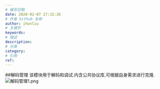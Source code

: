 ```yaml
---
# 编写日期
date: 2020-02-07 17:15:26
# 作者 Github 名称
author: jhonliu
# 关键字
keywords:
# 描述
description:
# 分类
category: 
# 引用
ref:
---
```


##解码管理
该模块用于解码和调试.内含公共协议库,可根据自身需求进行克隆.
![解码管理1.png](http://dgiot-1253666439.cos.ap-shanghai-fsi.myqcloud.com/shuwa_tech/zh/product/dgiot/function/thing/%E8%A7%A3%E7%A0%81%E7%AE%A1%E7%90%861.png)
